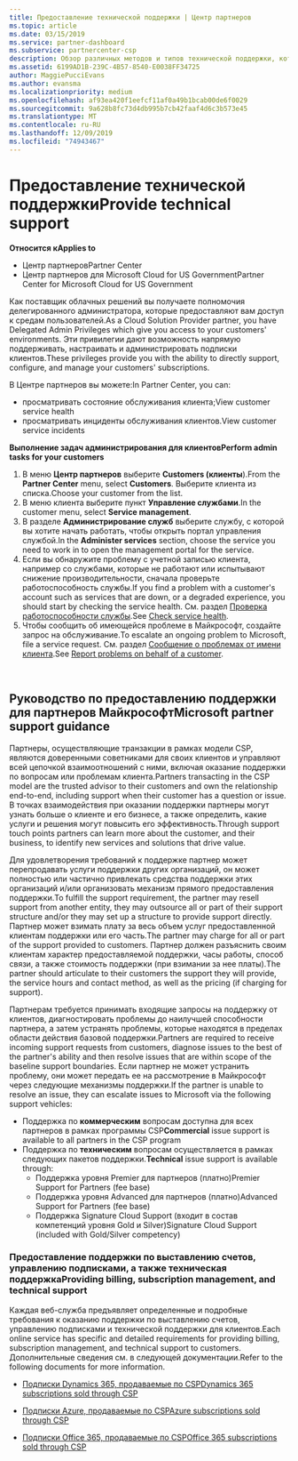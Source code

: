 ```yaml
---
title: Предоставление технической поддержки | Центр партнеров
ms.topic: article
ms.date: 03/15/2019
ms.service: partner-dashboard
ms.subservice: partnercenter-csp
description: Обзор различных методов и типов технической поддержки, которые можно предложить клиентам.
ms.assetid: 6199AD1B-239C-4B57-8540-E0038FF34725
author: MaggiePucciEvans
ms.author: evansma
ms.localizationpriority: medium
ms.openlocfilehash: af93ea420f1eefcf11af0a49b1bcab00de6f0029
ms.sourcegitcommit: 9a628b8fc73d4db995b7cb42faaf4d6c3b573e45
ms.translationtype: MT
ms.contentlocale: ru-RU
ms.lasthandoff: 12/09/2019
ms.locfileid: "74943467"
---
```

# <a name="provide-technical-support"></a><span data-ttu-id="b7444-103">Предоставление технической поддержки</span><span class="sxs-lookup"><span data-stu-id="b7444-103">Provide technical support</span></span>

<span data-ttu-id="b7444-104">**Относится к**</span><span class="sxs-lookup"><span data-stu-id="b7444-104">**Applies to**</span></span>

-  <span data-ttu-id="b7444-105">Центр партнеров</span><span class="sxs-lookup"><span data-stu-id="b7444-105">Partner Center</span></span>
-  <span data-ttu-id="b7444-106">Центр партнеров для Microsoft Cloud for US Government</span><span class="sxs-lookup"><span data-stu-id="b7444-106">Partner Center for Microsoft Cloud for US Government</span></span>


<span data-ttu-id="b7444-107">Как поставщик облачных решений вы получаете полномочия делегированного администратора, которые предоставляют вам доступ к средам пользователей.</span><span class="sxs-lookup"><span data-stu-id="b7444-107">As a Cloud Solution Provider partner, you have Delegated Admin Privileges which give you access to your customers' environments.</span></span> <span data-ttu-id="b7444-108">Эти привилегии дают возможность напрямую поддерживать, настраивать и администрировать подписки клиентов.</span><span class="sxs-lookup"><span data-stu-id="b7444-108">These privileges provide you with the ability to directly support, configure, and manage your customers' subscriptions.</span></span>

<span data-ttu-id="b7444-109">В Центре партнеров вы можете:</span><span class="sxs-lookup"><span data-stu-id="b7444-109">In Partner Center, you can:</span></span>

-   <span data-ttu-id="b7444-110">просматривать состояние обслуживания клиента;</span><span class="sxs-lookup"><span data-stu-id="b7444-110">View customer service health</span></span>
-   <span data-ttu-id="b7444-111">просматривать инциденты обслуживания клиентов.</span><span class="sxs-lookup"><span data-stu-id="b7444-111">View customer service incidents</span></span>

<span data-ttu-id="b7444-112">**Выполнение задач администрирования для клиентов**</span><span class="sxs-lookup"><span data-stu-id="b7444-112">**Perform admin tasks for your customers**</span></span>

1.  <span data-ttu-id="b7444-113">В меню **Центр партнеров** выберите **Customers (клиенты**).</span><span class="sxs-lookup"><span data-stu-id="b7444-113">From the **Partner Center** menu, select **Customers**.</span></span> <span data-ttu-id="b7444-114">Выберите клиента из списка.</span><span class="sxs-lookup"><span data-stu-id="b7444-114">Choose your customer from the list.</span></span>
2.  <span data-ttu-id="b7444-115">В меню клиента выберите пункт **Управление службами**.</span><span class="sxs-lookup"><span data-stu-id="b7444-115">In the customer menu, select **Service management**.</span></span>
3.  <span data-ttu-id="b7444-116">В разделе **Администрирование служб** выберите службу, с которой вы хотите начать работать, чтобы открыть портал управления службой.</span><span class="sxs-lookup"><span data-stu-id="b7444-116">In the **Administer services** section, choose the service you need to work in to open the management portal for the service.</span></span>
4.  <span data-ttu-id="b7444-117">Если вы обнаружите проблему с учетной записью клиента, например со службами, которые не работают или испытывают снижение производительности, сначала проверьте работоспособность службы.</span><span class="sxs-lookup"><span data-stu-id="b7444-117">If you find a problem with a customer's account such as services that are down, or a degraded experience, you should start by checking the service health.</span></span> <span data-ttu-id="b7444-118">См. раздел [Проверка работоспособности службы](check-service-health.md).</span><span class="sxs-lookup"><span data-stu-id="b7444-118">See [Check service health](check-service-health.md).</span></span>
5.  <span data-ttu-id="b7444-119">Чтобы сообщить об имеющейся проблеме в Майкрософт, создайте запрос на обслуживание.</span><span class="sxs-lookup"><span data-stu-id="b7444-119">To escalate an ongoing problem to Microsoft, file a service request.</span></span> <span data-ttu-id="b7444-120">См. раздел [Сообщение о проблемах от имени клиента](report-problems-on-behalf-of-a-customer.md).</span><span class="sxs-lookup"><span data-stu-id="b7444-120">See [Report problems on behalf of a customer](report-problems-on-behalf-of-a-customer.md).</span></span>

 
## <a name="microsoft-partner-support-guidance"></a><span data-ttu-id="b7444-121">Руководство по предоставлению поддержки для партнеров Майкрософт</span><span class="sxs-lookup"><span data-stu-id="b7444-121">Microsoft partner support guidance</span></span>

<span data-ttu-id="b7444-122">Партнеры, осуществляющие транзакции в рамках модели CSP, являются доверенными советниками для своих клиентов и управляют всей цепочкой взаимоотношений с ними, включая оказание поддержки по вопросам или проблемам клиента.</span><span class="sxs-lookup"><span data-stu-id="b7444-122">Partners transacting in the CSP model are the trusted advisor to their customers and own the relationship end-to-end, including support when their customer has a question or issue.</span></span> <span data-ttu-id="b7444-123">В точках взаимодействия при оказании поддержки партнеры могут узнать больше о клиенте и его бизнесе, а также определить, какие услуги и решения могут повысить его эффективность.</span><span class="sxs-lookup"><span data-stu-id="b7444-123">Through support touch points partners can learn more about the customer, and their business, to identify new services and solutions that drive value.</span></span>

<span data-ttu-id="b7444-124">Для удовлетворения требований к поддержке партнер может перепродавать услуги поддержки других организаций, он может полностью или частично привлекать средства поддержки этих организаций и/или организовать механизм прямого предоставления поддержки.</span><span class="sxs-lookup"><span data-stu-id="b7444-124">To fulfill the support requirement, the partner may resell support from another entity, they may outsource all or part of their support structure and/or they may set up a structure to provide support directly.</span></span>  <span data-ttu-id="b7444-125">Партнер может взимать плату за весь объем услуг предоставленной клиентам поддержки или его часть.</span><span class="sxs-lookup"><span data-stu-id="b7444-125">The partner may charge for all or part of the support provided to customers.</span></span> <span data-ttu-id="b7444-126">Партнер должен разъяснить своим клиентам характер предоставляемой поддержки, часы работы, способ связи, а также стоимость поддержки (при взимании за нее платы).</span><span class="sxs-lookup"><span data-stu-id="b7444-126">The partner should articulate to their customers the support they will provide, the service hours and contact method, as well as the pricing (if charging for support).</span></span> 

<span data-ttu-id="b7444-127">Партнерам требуется принимать входящие запросы на поддержку от клиентов, диагностировать проблемы до наилучшей способности партнера, а затем устранять проблемы, которые находятся в пределах области действия базовой поддержки.</span><span class="sxs-lookup"><span data-stu-id="b7444-127">Partners are required to receive incoming support requests from customers, diagnose issues to the best of the partner's ability and then resolve issues that are within scope of the baseline support boundaries.</span></span> <span data-ttu-id="b7444-128">Если партнер не может устранить проблему, они может передать ее на рассмотрение в Майкрософт через следующие механизмы поддержки.</span><span class="sxs-lookup"><span data-stu-id="b7444-128">If the partner is unable to resolve an issue, they can escalate issues to Microsoft via the following support vehicles:</span></span>

- <span data-ttu-id="b7444-129">Поддержка по **коммерческим** вопросам доступна для всех партнеров в рамках программы CSP</span><span class="sxs-lookup"><span data-stu-id="b7444-129">**Commercial** issue support is available to all partners in the CSP program</span></span>
-   <span data-ttu-id="b7444-130">Поддержка по **техническим** вопросам осуществляется в рамках следующих пакетов поддержки.</span><span class="sxs-lookup"><span data-stu-id="b7444-130">**Technical** issue support is available through:</span></span>
    -   <span data-ttu-id="b7444-131">Поддержка уровня Premier для партнеров (платно)</span><span class="sxs-lookup"><span data-stu-id="b7444-131">Premier Support for Partners (fee base)</span></span>
    -   <span data-ttu-id="b7444-132">Поддержка уровня Advanced для партнеров (платно)</span><span class="sxs-lookup"><span data-stu-id="b7444-132">Advanced Support for Partners (fee base)</span></span>
    -   <span data-ttu-id="b7444-133">Поддержка Signature Cloud Support (входит в состав компетенций уровня Gold и Silver)</span><span class="sxs-lookup"><span data-stu-id="b7444-133">Signature Cloud Support (included with Gold/Silver competency)</span></span>

### <a name="providing-billing-subscription-management-and-technical-support"></a><span data-ttu-id="b7444-134">Предоставление поддержки по выставлению счетов, управлению подписками, а также техническая поддержка</span><span class="sxs-lookup"><span data-stu-id="b7444-134">Providing billing, subscription management, and technical support</span></span> 

<span data-ttu-id="b7444-135">Каждая веб-служба предъявляет определенные и подробные требования к оказанию поддержки по выставлению счетов, управлению подписками и технической поддержки для клиентов.</span><span class="sxs-lookup"><span data-stu-id="b7444-135">Each online service has specific and detailed requirements for providing billing, subscription management, and technical support to customers.</span></span> <span data-ttu-id="b7444-136">Дополнительные сведения см. в следующей документации.</span><span class="sxs-lookup"><span data-stu-id="b7444-136">Refer to the following documents for more information.</span></span>

-   [<span data-ttu-id="b7444-137">Подписки Dynamics 365, продаваемые по CSP</span><span class="sxs-lookup"><span data-stu-id="b7444-137">Dynamics 365 subscriptions sold through CSP</span></span>](https://www.microsoftpartnercommunity.com/t5/CSP/Microsoft-Partner-Support-Guidance/m-p/5262#M30)

-   [<span data-ttu-id="b7444-138">Подписки Azure, продаваемые по CSP</span><span class="sxs-lookup"><span data-stu-id="b7444-138">Azure subscriptions sold through CSP</span></span>](https://www.microsoftpartnercommunity.com/t5/CSP/Microsoft-Partner-Support-Guidance/m-p/5263#M31)

-   [<span data-ttu-id="b7444-139">Подписки Office 365, продаваемые по CSP</span><span class="sxs-lookup"><span data-stu-id="b7444-139">Office 365 subscriptions sold through CSP</span></span>](https://www.microsoftpartnercommunity.com/t5/CSP/Microsoft-Partner-Support-Guidance/m-p/5264#M32)
 



